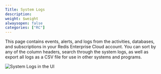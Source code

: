 ```yaml
---
Title: System Logs
description: 
weight: $weight
alwaysopen: false
categories: ["RC"]
---
```

This page contains events, alerts, and logs from the activities,
databases, and subscriptions in your Redis Enterprise Cloud account. You
can sort by any of the column headers, search through the system logs,
as well as export all logs as a CSV file for use in other systems and
programs.

![System Logs in the
UI](/images/rc/system_log.png?width=998&height=576)
